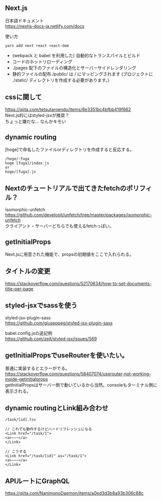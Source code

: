 ## Next.js
日本語ドキュメント  
https://nextjs-docs-ja.netlify.com/docs  

使い方  
```
yarn add next react react-dom
```

- (webpack と babel を利用した) 自動的なトランスパイルとビルド
- コードのホットリローディング
- ./pages 配下のファイルの構造化とサーバーサイドレンダリング
- 静的ファイルの配布./public/ は / にマッピングされます (プロジェクトに ./static/ ディレクトリを作成する必要があります。)

## cssに関して
https://qiita.com/tetsutaroendo/items/8e3351bc4bfbb419f662  
Next.js的にはstyled-jsxが推奨？  
ちょっと嫌だな… なんかキモい  

## dynamic routing
[hoge]で命名したファイルorディレクトリを作成すると反応する。  
```
/hoge/:fuga
hoge [fuga]/index.js
or
hoge/[fuga].js
```

## Nextのチュートリアルで出てきたfetchのポリフィル？
isomorphic-unfetch  
https://github.com/developit/unfetch/tree/master/packages/isomorphic-unfetch  
クライアント・サーバーどちらでも使えるfetchっぽい。  

## getInitialProps
Next.jsに用意された機能で、propsの初期値をここで入れられる。  

## タイトルの変更
https://stackoverflow.com/questions/52170634/how-to-set-documents-title-per-page  

## styled-jsxでsassを使う  
styled-jsx-plugin-sass  
https://github.com/giuseppeg/styled-jsx-plugin-sass  

babel.config.jsの追記例  
https://github.com/zeit/styled-jsx/issues/569  

## getInitialPropsでuseRouterを使いたい。
普通に実装するとエラーがでる。  
https://stackoverflow.com/questions/58407074/userouter-not-working-inside-getinitialprops  
getInitialPropsはサーバー側で動いているから当然。consoleもターミナル側に表示される。

## dynamic routingとLink組み合わせ
```
/task/[id].tsx

// これでも動作するけどハードリフレッシュになる
<Link href="/task/1">
<a>~~~</a>
</Link>

// こうする
<Link href="/task/[id]" as="/task/1">
<a>~~~</a>
</Link>
```

## APIルートにGraphQL
https://qiita.com/NanimonoDaemon/items/a0ed3d3b8a93b306c88c